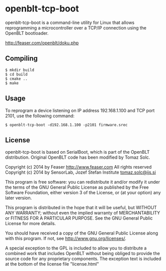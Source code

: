 openblt-tcp-boot
================

openblt-tcp-boot is a command-line utility for Linux that allows reprogramming
a microcontroller over a TCP/IP connection using the OpenBLT bootloader.

http://feaser.com/openblt/doku.php


Compiling
---------

    $ mkdir build
    $ cd build
    $ cmake ..
    $ make


Usage
-----

To reprogram a device listening on IP address 192.168.1.100 and TCP port
2101, use the following command:

    $ openblt-tcp-boot -d192.168.1.100 -p2101 firmware.srec


License
-------

openblt-tcp-boot is based on SerialBoot, which is part of the OpenBLT
distribution. Original OpenBLT code has been modified by Tomaz Solc.


Copyright (c) 2014  by Feaser   http://www.feaser.com    All rights reserved  
Copyright (c) 2014  by SensorLab, Jozef Stefan Institute tomaz.solc@ijs.si

This program is free software: you can redistribute it and/or modify it
under the terms of the GNU General Public License as published by the Free
Software Foundation, either version 3 of the License, or (at your option)
any later version.

This program is distributed in the hope that it will be useful, but WITHOUT
ANY WARRANTY; without even the implied warranty of MERCHANTABILITY or
FITNESS FOR A PARTICULAR PURPOSE.  See the GNU General Public License for
more details.

You should have received a copy of the GNU General Public License along
with this program.  If not, see <http://www.gnu.org/licenses/>.


A special exception to the GPL is included to allow you to distribute a
combined work that includes OpenBLT without being obliged to provide the
source code for any proprietary components. The exception text is included
at the bottom of the license file "license.html"
